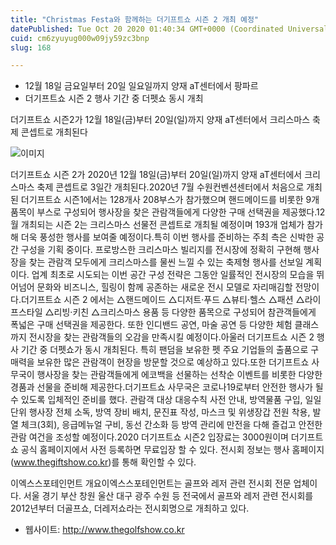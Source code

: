 ```yaml
---
title: "Christmas Festa와 함께하는 더기프트쇼 시즌 2 개최 예정"
datePublished: Tue Oct 20 2020 01:40:34 GMT+0000 (Coordinated Universal Time)
cuid: cm6zyuyug000w09jy59zc3bnp
slug: 168

---
```



- 12월 18일 금요일부터 20일 일요일까지 양재 aT센터에서 팡파르
- 더기프트쇼 시즌 2 행사 기간 중 더펫쇼 동시 개최

더기프트쇼 시즌2가 12월 18일(금)부터 20일(일)까지 양재 aT센터에서 크리스마스 축제 콘셉트로 개최된다

![이미지](https://cdn.hashnode.com/res/hashnode/image/upload/v1739247170120/4fb33fcb-b5e1-4ea3-908e-6d073139d57f.jpeg)

더기프트쇼 시즌 2가 2020년 12월 18일(금)부터 20일(일)까지 양재 aT센터에서 크리스마스 축제 콘셉트로 3일간 개최된다.2020년 7월 수원컨벤션센터에서 처음으로 개최된 더기프트쇼 시즌1에서는 128개사 208부스가 참가했으며 핸드메이드를 비롯한 9개 품목이 부스로 구성되어 행사장을 찾은 관람객들에게 다양한 구매 선택권을 제공했다.12월 개최되는 시즌 2는 크리스마스 선물전 콘셉트로 개최될 예정이며 193개 업체가 참가해 더욱 풍성한 행사를 보여줄 예정이다.특히 이번 행사를 준비하는 주최 측은 신박한 공간 구성을 기획 중이다. 프로방스한 크리스마스 빌리지를 전시장에 정확히 구현해 행사장을 찾는 관람객 모두에게 크리스마스를 물씬 느낄 수 있는 축제형 행사를 선보일 계획이다. 업계 최초로 시도되는 이번 공간 구성 전략은 그동안 일률적인 전시장의 모습을 뛰어넘어 문화와 비즈니스, 힐링이 함께 공존하는 새로운 전시 모델로 자리매김할 전망이다.더기프트쇼 시즌 2 에서는 △핸드메이드 △디저트·푸드 △뷰티·헬스 △패션 △라이프스타일 △리빙·키친 △크리스마스 용품 등 다양한 품목으로 구성되어 참관객들에게 폭넓은 구매 선택권을 제공한다. 또한 인디밴드 공연, 마술 공연 등 다양한 체험 클래스까지 전시장을 찾는 관람객들의 오감을 만족시킬 예정이다.아울러 더기프트쇼 시즌 2 행사 기간 중 더펫쇼가 동시 개최된다. 특히 팬덤을 보유한 펫 주요 기업들의 출품으로 구매력을 보유한 많은 관람객이 현장을 방문할 것으로 예상하고 있다.또한 더기프트쇼 사무국이 행사장을 찾는 관람객들에게 에코백을 선물하는 선착순 이벤트를 비롯한 다양한 경품과 선물을 준비해 제공한다.더기프트쇼 사무국은 코로나19로부터 안전한 행사가 될 수 있도록 입체적인 준비를 했다. 관람객 대상 대응수칙 사전 안내, 방역물품 구입, 일일단위 행사장 전체 소독, 방역 장비 배치, 문진표 작성, 마스크 및 위생장갑 전원 착용, 발열 체크(3회), 응급메뉴얼 구비, 동선 간소화 등 방역 관리에 만전을 다해 즐겁고 안전한 관람 여건을 조성할 예정이다.2020 더기프트쇼 시즌2 입장료는 3000원이며 더기프트쇼 공식 홈페이지에서 사전 등록하면 무료입장 할 수 있다. 전시회 정보는 행사 홈페이지(www.thegiftshow.co.kr)를 통해 확인할 수 있다.

이엑스스포테인먼트 개요이엑스스포테인먼트는 골프와 레저 관련 전시회 전문 업체이다. 서울 경기 부산 창원 울산 대구 광주 수원 등 전국에서 골프와 레저 관련 전시회를 2012년부터 더골프쇼, 더레저쇼라는 전시회명으로 개최하고 있다.

- 웹사이트: http://www.thegolfshow.co.kr